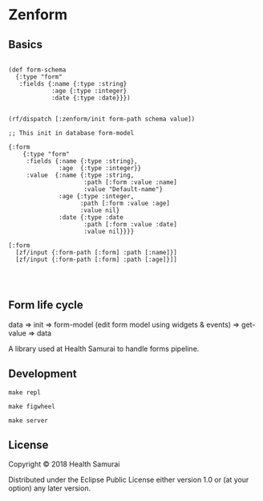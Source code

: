 # Zenform


## Basics

```

(def form-schema
  {:type "form"
   :fields {:name {:type :string}
            :age {:type :integer}
            :date {:type :date}}})


(rf/dispatch [:zenform/init form-path schema value])

;; This init in database form-model 

{:form
    {:type "form"
     :fields {:name {:type :string},
              :age  {:type :integer}}
     :value  {:name {:type :string,
                     :path [:form :value :name]
                     :value "Default-name"}
              :age {:type :integer,
                    :path [:form :value :age]
                    :value nil}
              :date {:type :date
                     :path [:form :value :date]
                     :value nil}}}}

[:form
  [zf/input {:form-path [:form] :path [:name]}]
  [zf/input {:form-path [:form] :path [:age]}]]




```


## Form life cycle

data => init 
  => form-model (edit form model using widgets & events) 
     => get-value =>  data

A library used at Health Samurai to handle forms pipeline.

## Development

```
make repl
```

```
make figwheel
```

```
make server
```

## License

Copyright © 2018 Health Samurai

Distributed under the Eclipse Public License either version 1.0 or (at
your option) any later version.
